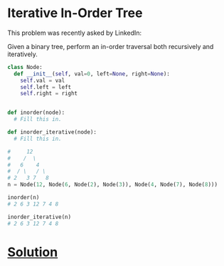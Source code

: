 # Iterative In-Order Tree

This problem was recently asked by LinkedIn:

Given a binary tree, perform an in-order traversal both recursively and iteratively.

```python
class Node:
  def __init__(self, val=0, left=None, right=None):
    self.val = val
    self.left = left
    self.right = right


def inorder(node):
  # Fill this in.

def inorder_iterative(node):
  # Fill this in.

#     12
#    /  \
#   6    4
#  / \   / \
# 2   3 7   8
n = Node(12, Node(6, Node(2), Node(3)), Node(4, Node(7), Node(8)))

inorder(n)
# 2 6 3 12 7 4 8

inorder_iterative(n)
# 2 6 3 12 7 4 8
```

# [Solution](solution.md)